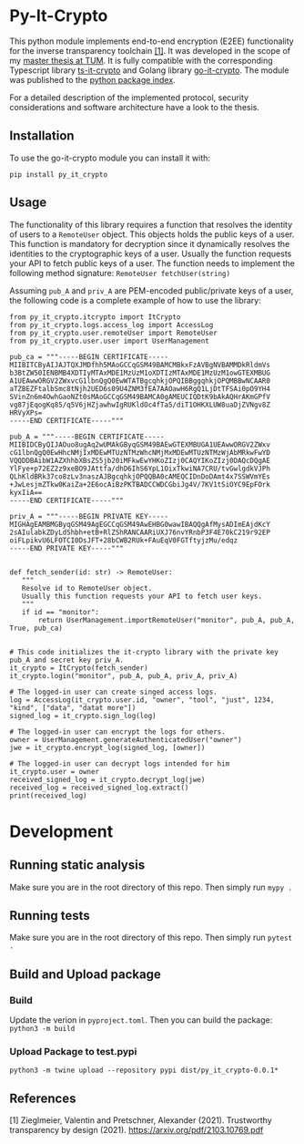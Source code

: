 # Py-It-Crypto

This python module implements end-to-end encryption (E2EE) functionality for the inverse transparency toolchain [[1]](#1).
It was developed in the scope of my [master thesis at TUM](https://github.com/haggj/Masterarbeit). 
It is fully compatible with the corresponding Typescript library [ts-it-crypto](https://github.com/haggj/ts-it-crypto) and Golang library [go-it-crypto](https://github.com/haggj/go-it-crypto).
The module was published to the [python package index](https://pypi.org/project/py-it-crypto).

For a detailed description of the implemented protocol, security considerations and software architecture have a look to the thesis.

## Installation
To use the go-it-crypto module you can install it with:

`pip install py_it_crypto`

## Usage

The functionality of this library requires a function that resolves the identity of users to a `RemoteUser` object.
This objects holds the public keys of a user.
This function is mandatory for decryption since it dynamically resolves the identities to the cryptographic keys
of a user.
Usually the function requests your API to fetch public keys of a user.
The function needs to implement the following method signature:
`RemoteUser fetchUser(string)`

Assuming `pub_A` and `priv_A` are PEM-encoded public/private keys of a user, the following code is a complete example of how to use the library:

 ```python3
from py_it_crypto.itcrypto import ItCrypto
from py_it_crypto.logs.access_log import AccessLog
from py_it_crypto.user.remoteUser import RemoteUser
from py_it_crypto.user.user import UserManagement

pub_ca = """-----BEGIN CERTIFICATE-----
MIIBITCByAIJAJTQXJMDfhh5MAoGCCqGSM49BAMCMBkxFzAVBgNVBAMMDkRldmVs
b3BtZW50IENBMB4XDTIyMTAxMDE1MzUzM1oXDTIzMTAxMDE1MzUzM1owGTEXMBUG
A1UEAwwORGV2ZWxvcG1lbnQgQ0EwWTATBgcqhkjOPQIBBggqhkjOPQMBBwNCAAR0
aTZBEZFtalbSmc8tNjh2UED6s09U4ZNM3fEA7AAOawH6RgQ1LjDtTFSAi0pO9YH4
SVinZn6m4OwhGaoNZt0sMAoGCCqGSM49BAMCA0gAMEUCIQDtK9bAkAQHrAKmGPfV
vg87jEqogKq85/q5V6jHZjawhwIgRUKldOc4fTa5/diT1OHKXLUW8uaDjZVNgv8Z
HRVyXPs=
-----END CERTIFICATE-----"""

pub_A = """-----BEGIN CERTIFICATE-----
MIIBIDCByQIJAOuo8ugAq2wUMAkGByqGSM49BAEwGTEXMBUGA1UEAwwORGV2ZWxv
cG1lbnQgQ0EwHhcNMjIxMDEwMTUzNTMzWhcNMjMxMDEwMTUzNTMzWjAbMRkwFwYD
VQQDDBAibW1AZXhhbXBsZS5jb20iMFkwEwYHKoZIzj0CAQYIKoZIzj0DAQcDQgAE
YlFye+p72EZ2z9xeBO9JAttfa/dhD6IhS6YpL1OixTkwiNA7CRU/tvGwlgdkVJPh
QLhKldBRk37co8zLv3naszAJBgcqhkjOPQQBA0cAMEQCIDnDoDAmt4x7SSWVmYEs
+JwLesjmZTkw0KaiZa+2E6ocAiBzPKTBADCCWDCGbiJg4V/7KV1tSiOYC9EpFOrk
kyxIiA==
-----END CERTIFICATE-----"""

priv_A = """-----BEGIN PRIVATE KEY-----
MIGHAgEAMBMGByqGSM49AgEGCCqGSM49AwEHBG0wawIBAQQgAfMysADImEAjdKcY
2sAIulabkZDyLdShbh+etB+RlZShRANCAARiUXJ76nvYRnbP3F4E70kC219r92EP
oiFLpikvU6LFOTCI0DsJFT+28bCWB2RUk+FAuEqV0FGTftyjzMu/edqz
-----END PRIVATE KEY-----"""


def fetch_sender(id: str) -> RemoteUser:
    """
    Resolve id to RemoteUser object.
    Usually this function requests your API to fetch user keys.
    """
    if id == "monitor":
        return UserManagement.importRemoteUser("monitor", pub_A, pub_A, True, pub_ca)


# This code initializes the it-crypto library with the private key pub_A and secret key priv_A.
it_crypto = ItCrypto(fetch_sender)
it_crypto.login("monitor", pub_A, pub_A, priv_A, priv_A)

# The logged-in user can create singed access logs.
log = AccessLog(it_crypto.user.id, "owner", "tool", "just", 1234, "kind", ["data", "datat more"])
signed_log = it_crypto.sign_log(log)

# The logged-in user can encrypt the logs for others.
owner = UserManagement.generateAuthenticatedUser("owner")
jwe = it_crypto.encrypt_log(signed_log, [owner])

# The logged-in user can decrypt logs intended for him
it_crypto.user = owner
received_signed_log = it_crypto.decrypt_log(jwe)
received_log = received_signed_log.extract()
print(received_log)
 ```

# Development

## Running static analysis
Make sure you are in the root directory of this repo. Then simply run
```mypy .```

## Running tests
Make sure you are in the root directory of this repo. Then simply run
```pytest .```

## Build and Upload package

### Build
Update the verion in 
`pyproject.toml`. 
Then you can build the package:
```python3 -m build```

### Upload Package to test.pypi
```python3 -m twine upload --repository pypi dist/py_it_crypto-0.0.1*```

## References
<a id="1">[1]</a>
Zieglmeier, Valentin and Pretschner, Alexander (2021).
Trustworthy transparency by design (2021).
https://arxiv.org/pdf/2103.10769.pdf